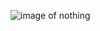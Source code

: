 ![image of nothing](https://imgs.search.brave.com/pg-0fmSR9twYHUz8Srz-JQM8OFvlWf3i8jv4BcluKwg/rs:fit:1200:1200:1/g:ce/aHR0cHM6Ly91cGxv/YWQud2lraW1lZGlh/Lm9yZy93aWtpcGVk/aWEvY29tbW9ucy82/LzZjL0JsYWNrX3Bo/b3RvLmpwZw)
